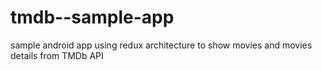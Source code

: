 # tmdb--sample-app
sample android app using redux architecture to show movies and movies details from TMDb API
